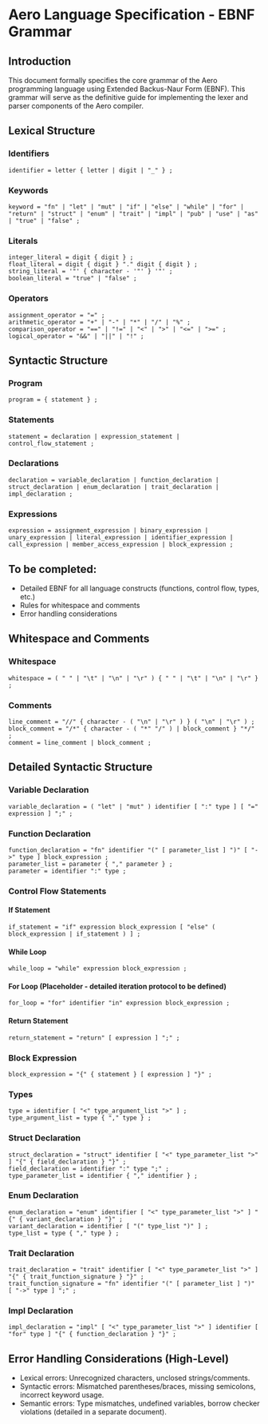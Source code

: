 # Aero Language Specification - EBNF Grammar

## Introduction

This document formally specifies the core grammar of the Aero programming language using Extended Backus-Naur Form (EBNF). This grammar will serve as the definitive guide for implementing the lexer and parser components of the Aero compiler.

## Lexical Structure

### Identifiers

```ebnf
identifier = letter { letter | digit | "_" } ;
```

### Keywords

```ebnf
keyword = "fn" | "let" | "mut" | "if" | "else" | "while" | "for" | "return" | "struct" | "enum" | "trait" | "impl" | "pub" | "use" | "as" | "true" | "false" ;
```

### Literals

```ebnf
integer_literal = digit { digit } ;
float_literal = digit { digit } "." digit { digit } ;
string_literal = '"' { character - '"' } '"' ;
boolean_literal = "true" | "false" ;
```

### Operators

```ebnf
assignment_operator = "=" ;
arithmetic_operator = "+" | "-" | "*" | "/" | "%" ;
comparison_operator = "==" | "!=" | "<" | ">" | "<=" | ">=" ;
logical_operator = "&&" | "||" | "!" ;
```

## Syntactic Structure

### Program

```ebnf
program = { statement } ;
```

### Statements

```ebnf
statement = declaration | expression_statement | control_flow_statement ;
```

### Declarations

```ebnf
declaration = variable_declaration | function_declaration | struct_declaration | enum_declaration | trait_declaration | impl_declaration ;
```

### Expressions

```ebnf
expression = assignment_expression | binary_expression | unary_expression | literal_expression | identifier_expression | call_expression | member_access_expression | block_expression ;
```

## To be completed:

- Detailed EBNF for all language constructs (functions, control flow, types, etc.)
- Rules for whitespace and comments
- Error handling considerations




## Whitespace and Comments

### Whitespace

```ebnf
whitespace = ( " " | "\t" | "\n" | "\r" ) { " " | "\t" | "\n" | "\r" } ;
```

### Comments

```ebnf
line_comment = "//" { character - ( "\n" | "\r" ) } ( "\n" | "\r" ) ;
block_comment = "/*" { character - ( "*" "/" ) | block_comment } "*/" ;
comment = line_comment | block_comment ;
```

## Detailed Syntactic Structure

### Variable Declaration

```ebnf
variable_declaration = ( "let" | "mut" ) identifier [ ":" type ] [ "=" expression ] ";" ;
```

### Function Declaration

```ebnf
function_declaration = "fn" identifier "(" [ parameter_list ] ")" [ "->" type ] block_expression ;
parameter_list = parameter { "," parameter } ;
parameter = identifier ":" type ;
```

### Control Flow Statements

#### If Statement

```ebnf
if_statement = "if" expression block_expression [ "else" ( block_expression | if_statement ) ] ;
```

#### While Loop

```ebnf
while_loop = "while" expression block_expression ;
```

#### For Loop (Placeholder - detailed iteration protocol to be defined)

```ebnf
for_loop = "for" identifier "in" expression block_expression ;
```

#### Return Statement

```ebnf
return_statement = "return" [ expression ] ";" ;
```

### Block Expression

```ebnf
block_expression = "{" { statement } [ expression ] "}" ;
```

### Types

```ebnf
type = identifier [ "<" type_argument_list ">" ] ;
type_argument_list = type { "," type } ;
```

### Struct Declaration

```ebnf
struct_declaration = "struct" identifier [ "<" type_parameter_list ">" ] "{" { field_declaration } "}" ;
field_declaration = identifier ":" type ";" ;
type_parameter_list = identifier { "," identifier } ;
```

### Enum Declaration

```ebnf
enum_declaration = "enum" identifier [ "<" type_parameter_list ">" ] "{" { variant_declaration } "}" ;
variant_declaration = identifier [ "(" type_list ")" ] ;
type_list = type { "," type } ;
```

### Trait Declaration

```ebnf
trait_declaration = "trait" identifier [ "<" type_parameter_list ">" ] "{" { trait_function_signature } "}" ;
trait_function_signature = "fn" identifier "(" [ parameter_list ] ")" [ "->" type ] ";" ;
```

### Impl Declaration

```ebnf
impl_declaration = "impl" [ "<" type_parameter_list ">" ] identifier [ "for" type ] "{" { function_declaration } "}" ;
```

## Error Handling Considerations (High-Level)

- Lexical errors: Unrecognized characters, unclosed strings/comments.
- Syntactic errors: Mismatched parentheses/braces, missing semicolons, incorrect keyword usage.
- Semantic errors: Type mismatches, undefined variables, borrow checker violations (detailed in a separate document).



